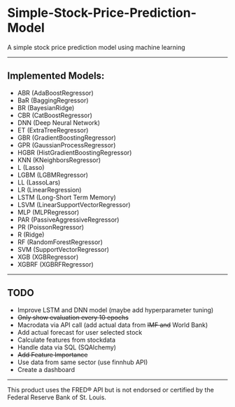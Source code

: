 # Simple-Stock-Price-Prediction-Model
A simple stock price prediction model using machine learning

* * *
## Implemented Models:
* ABR (AdaBoostRegressor)
* BaR (BaggingRegressor)
* BR (BayesianRidge)
* CBR (CatBoostRegressor)
* DNN (Deep Neural Network)
* ET (ExtraTreeRegressor)
* GBR (GradientBoostingRegressor)
* GPR (GaussianProcessRegressor)
* HGBR (HistGradientBoostingRegressor)
* KNN (KNeighborsRegressor)
* L (Lasso)
* LGBM (LGBMRegressor)
* LL (LassoLars)
* LR (LinearRegression)
* LSTM (Long-Short Term Memory)
* LSVM (LinearSupportVectorRegressor)
* MLP (MLPRegressor)
* PAR (PassiveAggressiveRegressor)
* PR (PoissonRegressor)
* R (Ridge)
* RF (RandomForestRegressor)
* SVM (SupportVectorRegressor)
* XGB (XGBRegressor)
* XGBRF (XGBRFRegressor)

* * *
## TODO
* Improve LSTM and DNN model (maybe add hyperparameter tuning)
* ~~Only show evaluation every 10 epochs~~
* Macrodata via API call (add actual data from ~~IMF and~~ World Bank)
* Add actual forecast for user selected stock
* Calculate features from stockdata
* Handle data via SQL (SQAlchemy)
* ~~Add Feature Importance~~
* Use data from same sector (use finnhub API)
* Create a dashboard

* * *
This product uses the FRED® API but is not endorsed or certified by the Federal Reserve Bank of St. Louis.